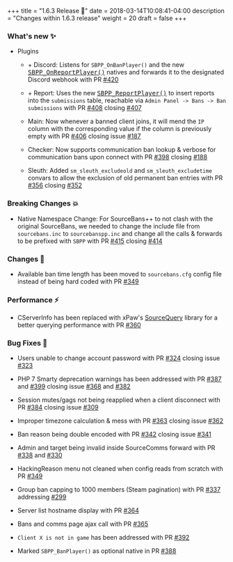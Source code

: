 +++
title = "1.6.3 Release 🔖"
date = 2018-03-14T10:08:41-04:00
description = "Changes within 1.6.3 release"
weight = 20
draft = false
+++

### What's new :sparkles:

- Plugins
  - <span class="label success">+</span> Discord: Listens for `SBPP_OnBanPlayer()` and the new [<samp>SBPP_OnReportPlayer()</samp>](https://github.com/sbpp/sourcebans-pp/blob/dbb8aeb0e3a7f204b24bf99766cf5e99ff13e86b/game/addons/sourcemod/scripting/include/sourcebanspp.inc#L104) natives and forwards it to the designated Discord webhook with PR [#420](https://github.com/sbpp/sourcebans-pp/pull/420)

  - <span class="label success">+</span> Report: Uses the new [<samp>SBPP_ReportPlayer()</samp>](https://github.com/sbpp/sourcebans-pp/blob/dbb8aeb0e3a7f204b24bf99766cf5e99ff13e86b/game/addons/sourcemod/scripting/include/sourcebanspp.inc#L84) to insert reports into the `submissions` table, reachable via `Admin Panel -> Bans -> Ban submissions` with PR [#408](https://github.com/sbpp/sourcebans-pp/pull/408) closing [#407](https://github.com/sbpp/sourcebans-pp/issues/407)

  - Main: Now whenever a banned client joins, it will mend the `IP` column with the corresponding value if the column is previously empty with PR [#406](https://github.com/sbpp/sourcebans-pp/pull/406) closing issue [#187](https://github.com/sbpp/sourcebans-pp/issues/187)

  - Checker: Now supports communication ban lookup & verbose for communication bans upon connect with PR [#398](https://github.com/sbpp/sourcebans-pp/pull/398) closing [#188](https://github.com/sbpp/sourcebans-pp/issues/188)

  - Sleuth: Added `sm_sleuth_excludeold` and `sm_sleuth_excludetime` convars to allow the exclusion of old permanent ban entries with PR [#356](https://github.com/sbpp/sourcebans-pp/pull/356) closing [#352](https://github.com/sbpp/sourcebans-pp/issues/352)

### Breaking Changes :boom:

- Native Namespace Change: For SourceBans++ to not clash with the original SourceBans, we needed to change the include file from `sourcebans.inc` to `sourcebanspp.inc` and change all the calls & forwards to be prefixed with `SBPP` with PR [#415](https://github.com/sbpp/sourcebans-pp/pull/415) closing [#414](https://github.com/sbpp/sourcebans-pp/issues/414)

### Changes :art:

- Available ban time length has been moved to `sourcebans.cfg` config file instead of being hard coded with PR [#349](https://github.com/sbpp/sourcebans-pp/pull/349)

### Performance :zap:

- CServerInfo has been replaced with xPaw's [SourceQuery](https://github.com/xPaw/PHP-Source-Query) library for a better querying performance with PR [#360](https://github.com/sbpp/sourcebans-pp/pull/360)

### Bug Fixes :bug:

- Users unable to change account password with PR [#324](https://github.com/sbpp/sourcebans-pp/pull/324) closing issue [#323](https://github.com/sbpp/sourcebans-pp/issues/323)

- PHP 7 Smarty deprecation warnings has been addressed with PR [#387](https://github.com/sbpp/sourcebans-pp/pull/387) and [#399](https://github.com/sbpp/sourcebans-pp/pull/399) closing issue [#368](https://github.com/sbpp/sourcebans-pp/issues/368) and [#382](https://github.com/sbpp/sourcebans-pp/issues/382)

- Session mutes/gags not being reapplied when a client disconnect with PR [#384](https://github.com/sbpp/sourcebans-pp/issues/384) closing issue [#309](https://github.com/sbpp/sourcebans-pp/issues/309)

- Improper timezone calculation & mess with PR [#363](https://github.com/sbpp/sourcebans-pp/pull/363) closing issue [#362](https://github.com/sbpp/sourcebans-pp/issues/362)

- Ban reason being double encoded with PR [#342](https://github.com/sbpp/sourcebans-pp/pull/342) closing issue [#341](https://github.com/sbpp/sourcebans-pp/issues/341)

- Admin and target being invalid inside SourceComms forward with PR [#338](https://github.com/sbpp/sourcebans-pp/pull/338) and [#330](https://github.com/sbpp/sourcebans-pp/pull/330)

- HackingReason menu not cleaned when config reads from scratch with PR [#349](https://github.com/sbpp/sourcebans-pp/pull/349)

- Group ban capping to 1000 members (Steam pagination) with PR [#337](https://github.com/sbpp/sourcebans-pp/pull/337) addressing [#299](https://github.com/sbpp/sourcebans-pp/issues/299)

- Server list hostname display with PR [#364](https://github.com/sbpp/sourcebans-pp/pull/364)

- Bans and comms page ajax call with PR [#365](https://github.com/sbpp/sourcebans-pp/pull/365)

- `Client X is not in game` has been addressed with PR [#392](https://github.com/sbpp/sourcebans-pp/pull/392)

- Marked `SBPP_BanPlayer()` as optional native in PR [#388](https://github.com/sbpp/sourcebans-pp/pull/388)
